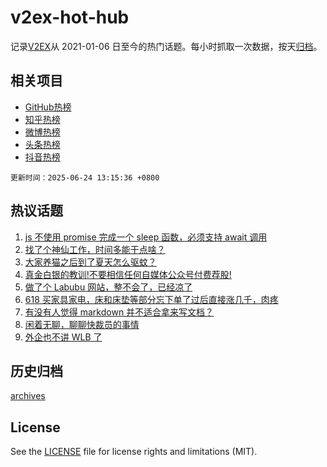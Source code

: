 # v2ex-hot-hub

 记录[V2EX](https://www.v2ex.com/)从 2021-01-06 日至今的热门话题。每小时抓取一次数据，按天[归档](archives)。
 
 ## 相关项目

- [GitHub热榜](https://github.com/lonnyzhang423/github-hot-hub)
- [知乎热榜](https://github.com/lonnyzhang423/zhihu-hot-hub)
- [微博热榜](https://github.com/lonnyzhang423/weibo-hot-hub)
- [头条热榜](https://github.com/lonnyzhang423/toutiao-hot-hub)
- [抖音热榜](https://github.com/lonnyzhang423/douyin-hot-hub)


 `更新时间：2025-06-24 13:15:36 +0800`

## 热议话题

1. [js 不使用 promise 完成一个 sleep 函数，必须支持 await 调用](https://www.v2ex.com/t/1140531)
1. [找了个神仙工作，时间多能干点啥？](https://www.v2ex.com/t/1140565)
1. [大家养猫之后到了夏天怎么驱蚊？](https://www.v2ex.com/t/1140594)
1. [真金白银的教训!不要相信任何自媒体公众号付费荐股!](https://www.v2ex.com/t/1140419)
1. [做了个 Labubu 网站，整不会了，已经凉了](https://www.v2ex.com/t/1140560)
1. [618 买家具家电，床和床垫等部分忘下单了过后直接涨几千，肉疼](https://www.v2ex.com/t/1140566)
1. [有没有人觉得 markdown 并不适合拿来写文档？](https://www.v2ex.com/t/1140628)
1. [闲着无聊，聊聊快裁员的事情](https://www.v2ex.com/t/1140530)
1. [外企也不讲 WLB 了](https://www.v2ex.com/t/1140439)

## 历史归档

[archives](archives)

## License

See the [LICENSE](LICENSE) file for license rights and limitations (MIT).
